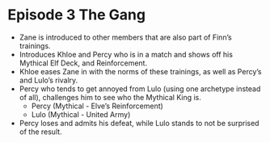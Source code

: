 
# Episode 3 The Gang
-  Zane is introduced to other members that are also part of Finn’s trainings.
- Introduces Khloe and Percy who is in a match and shows off his Mythical Elf Deck, and Reinforcement.
- Khloe eases Zane in with the norms of these trainings, as well as Percy’s
and Lulo’s rivalry.
- Percy who tends to get annoyed from Lulo (using one archetype instead
of all), challenges him to see who the Mythical King is.
    - Percy (Mythical - Elve’s Reinforcement)
    - Lulo (Mythical - United Army)
- Percy loses and admits his defeat, while Lulo stands to not be surprised
of the result.

